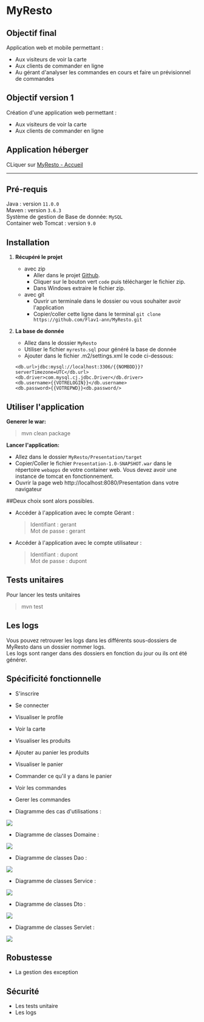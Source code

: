 # MyResto

## Objectif final
Application web et mobile permettant :
* Aux visiteurs de voir la carte
* Aux clients de commander en ligne
* Au gérant d'analyser les commandes en cours et faire un prévisionnel de commandes


## Objectif version 1
Création d'une application web permettant :
* Aux visiteurs de voir la carte
* Aux clients de commander en ligne


## Application héberger
CLiquer sur [MyResto - Accueil](http://vps-0c0ccce5.vps.ovh.net:8081/MyResto/)


<hr>

## Pré-requis
Java : version `11.0.0` <br>
Maven : version `3.6.3` <br>
Système de gestion de Base de donnée: `MySQL` <br>
Container web Tomcat : version `9.0`


## Installation

1. **Récupéré le projet**
    * avec zip
        * Aller dans le projet [Github](https://github.com/Flav1-ann/MyResto).
        * Cliquer sur le bouton vert `code` puis télécharger le fichier zip.
        * Dans Windows extraire le fichier zip.
    * avec git
        * Ouvrir un terminale dans le dossier ou vous souhaiter avoir l'application
        * Copier/coller cette ligne dans le terminal `git clone https://github.com/Flav1-ann/MyResto.git`
    

2. **La base de donnée**
   * Allez dans le dossier `MyResto`
   * Utiliser le fichier `myresto.sql` pour généré la base de donnée
   * Ajouter dans le fichier .m2/settings.xml le code ci-dessous:
   ```
   <db.url>jdbc:mysql://localhost:3306/{{NOMBDD}}?serverTimezone=UTC</db.url>
   <db.driver>com.mysql.cj.jdbc.Driver</db.driver>
   <db.username>{{VOTRELOGIN}}</db.username>
   <db.password>{{VOTREPWD}}<db.password/>
   ```

## Utiliser l'application

**Generer le war:**
> mvn clean package

**Lancer l'application:**
* Allez dans le dossier `MyResto/Presentation/target`
* Copier/Coller le fichier `Presentation-1.0-SNAPSHOT.war` dans le répertoire `webapps` de votre container web. Vous devez avoir une instance de tomcat en fonctionnement.
* Ouvrir la page web http://localhost:8080/Presentation dans votre navigateur

##Deux choix sont alors possibles.

* Accéder à l'application avec le compte Gérant :

  > Identifiant : gerant
  >  <br/>Mot de passe : gerant

* Accéder à l'application avec le compte utilisateur :

  > Identifiant : dupont
  >  <br/>Mot de passe : dupont
  
## Tests unitaires
Pour lancer les tests unitaires
> mvn test


## Les logs
Vous pouvez retrouver les logs dans les différents sous-dossiers de MyResto dans un dossier nommer logs. <br>
Les logs sont ranger dans des dossiers en fonction du jour ou ils ont été générer.


## Spécificité fonctionnelle
* S'inscrire
* Se connecter
* Visualiser le profile
* Voir la carte
* Visualiser les produits
* Ajouter au panier les produits
* Visualiser le panier
* Commander ce qu'il y a dans le panier
* Voir les commandes
* Gerer les commandes

* Diagramme des cas d'utilisations : 

![](https://github.com/Flav1-ann/MyResto/blob/master/imgs-readme/Diagram_for_project-User_Case.png)

* Diagramme de classes Domaine : 

![](https://github.com/Flav1-ann/MyResto/blob/master/imgs-readme/Diagram_for_project-Class_Package_Domaine.png)

* Diagramme de classes Dao : 

![](https://github.com/Flav1-ann/MyResto/blob/master/imgs-readme/Diagram_for_project-Class_Package_Dao.png)

* Diagramme de classes Service : 

![](https://github.com/Flav1-ann/MyResto/blob/master/imgs-readme/Diagram_for_project-Class_Package_Service.png)

* Diagramme de classes Dto : 

![](https://github.com/Flav1-ann/MyResto/blob/master/imgs-readme/Diagram_for_project-Class_Package_Dto.png)

* Diagramme de classes Servlet : 

![](https://github.com/Flav1-ann/MyResto/blob/master/imgs-readme/Diagram_for_project-Class_Package_Servlet.png)


## Robustesse
* La gestion des exception


## Sécurité
* Les tests unitaire
* Les logs
